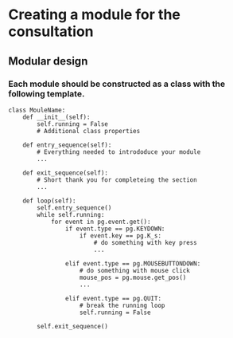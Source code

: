 # Creating a module for the consultation

## Modular design
### Each module should be constructed as a class with the following template.

    class MouleName:
        def __init__(self):
            self.running = False
            # Additional class properties
        
        def entry_sequence(self):
            # Everything needed to intrododuce your module 
            ...
        
        def exit_sequence(self):
            # Short thank you for completeing the section
            ...

        def loop(self):
            self.entry_sequence()
            while self.running:
                for event in pg.event.get():
                    if event.type == pg.KEYDOWN:
                        if event.key == pg.K_s:
                            # do something with key press
                            ...
 
                    elif event.type == pg.MOUSEBUTTONDOWN:
                        # do something with mouse click
                        mouse_pos = pg.mouse.get_pos()
                        ...
    
                    elif event.type == pg.QUIT:
                        # break the running loop
                        self.running = False
    
            self.exit_sequence()
